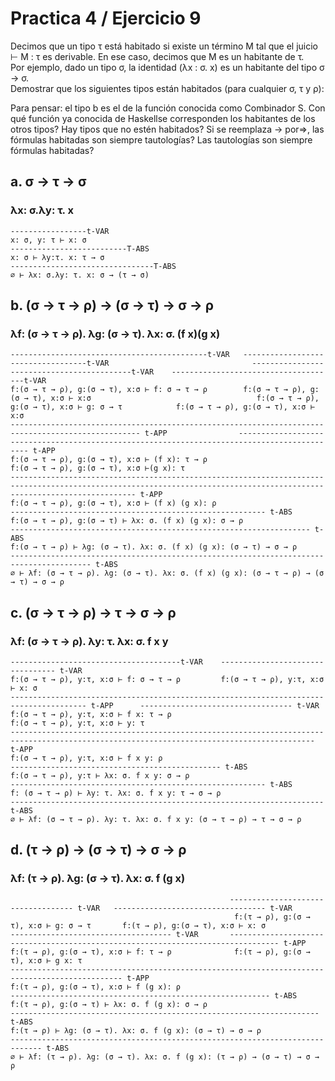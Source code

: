 # Practica 4 / Ejercicio 9  
Decimos que un tipo τ está habitado si existe un término M tal que el juicio ⊢ M : τ es derivable. En ese caso, decimos que M es un habitante de τ.  
Por ejemplo, dado un tipo σ, la identidad (λx : σ. x) es un habitante del tipo σ → σ.  
Demostrar que los siguientes tipos están habitados (para cualquier σ, τ y ρ):

Para pensar: el tipo b es el de la función conocida como Combinador S. Con qué función ya conocida de Haskellse corresponden los habitantes de los otros tipos? Hay tipos que no estén habitados? Si se reemplaza → por⇒, las fórmulas habitadas son siempre tautologías? Las tautologías son siempre fórmulas habitadas?
## a. σ → τ → σ  
### λx: σ.λy: τ. x  
```
-----------------t-VAR
x: σ, y: τ ⊢ x: σ
--------------------------T-ABS
x: σ ⊢ λy:τ. x: τ → σ
--------------------------------T-ABS
∅ ⊢ λx: σ.λy: τ. x: σ → (τ → σ)
```
## b. (σ → τ → ρ) → (σ → τ) → σ → ρ  
### λf: (σ → τ → ρ). λg: (σ → τ). λx: σ. (f x)(g x)  
```
--------------------------------------------t-VAR   -----------------------------------t-VAR                                -------------------------------------------t-VAR    -------------------------------------t-VAR
f:(σ → τ → ρ), g:(σ → τ), x:σ ⊢ f: σ → τ → ρ        f:(σ → τ → ρ), g:(σ → τ), x:σ ⊢ x:σ                                     f:(σ → τ → ρ), g:(σ → τ), x:σ ⊢ g: σ → τ            f:(σ → τ → ρ), g:(σ → τ), x:σ ⊢ x:σ    
--------------------------------------------------------------------------------------------------- t-APP                --------------------------------------------------------------------------------------------- t-APP 
f:(σ → τ → ρ), g:(σ → τ), x:σ ⊢ (f x): τ → ρ                                                                              f:(σ → τ → ρ), g:(σ → τ), x:σ ⊢(g x): τ
------------------------------------------------------------------------------------------------------------------------------------------------------------------------ t-APP
f:(σ → τ → ρ), g:(σ → τ), x:σ ⊢ (f x) (g x): ρ
--------------------------------------------------------- t-ABS
f:(σ → τ → ρ), g:(σ → τ) ⊢ λx: σ. (f x) (g x): σ → ρ 
------------------------------------------------------------------- t-ABS
f:(σ → τ → ρ) ⊢ λg: (σ → τ). λx: σ. (f x) (g x): (σ → τ) → σ → ρ 
---------------------------------------------------------------------------------------- t-ABS
∅ ⊢ λf: (σ → τ → ρ). λg: (σ → τ). λx: σ. (f x) (g x): (σ → τ → ρ) → (σ → τ) → σ → ρ 
```
## c. (σ → τ → ρ) → τ → σ → ρ  
### λf: (σ → τ → ρ). λy: τ. λx: σ. f x y  
```
--------------------------------------t-VAR    --------------------------------- t-VAR 
f:(σ → τ → ρ), y:τ, x:σ ⊢ f: σ → τ → ρ         f:(σ → τ → ρ), y:τ, x:σ ⊢ x: σ  
--------------------------------------------------------------------------------------- t-APP      ---------------------------------- t-VAR
f:(σ → τ → ρ), y:τ, x:σ ⊢ f x: τ → ρ                                                               f:(σ → τ → ρ), y:τ, x:σ ⊢ y: τ  
------------------------------------------------------------------------------------------------------------------------------------------ t-APP
f:(σ → τ → ρ), y:τ, x:σ ⊢ f x y: ρ 
----------------------------------------------- t-ABS
f:(σ → τ → ρ), y:τ ⊢ λx: σ. f x y: σ → ρ 
--------------------------------------------------------- t-ABS
f: (σ → τ → ρ) ⊢ λy: τ. λx: σ. f x y: τ → σ → ρ 
---------------------------------------------------------------------- t-ABS
∅ ⊢ λf: (σ → τ → ρ). λy: τ. λx: σ. f x y: (σ → τ → ρ) → τ → σ → ρ 
```
## d. (τ → ρ) → (σ → τ) → σ → ρ    
### λf: (τ → ρ). λg: (σ → τ). λx: σ. f (g x)  
```
                                                 ----------------------------------- t-VAR   ---------------------------------- t-VAR  
                                                  f:(τ → ρ), g:(σ → τ), x:σ ⊢ g: σ → τ       f:(τ → ρ), g:(σ → τ), x:σ ⊢ x: σ
------------------------------------ t-VAR       --------------------------------------------------------------------------------- t-APP
f:(τ → ρ), g:(σ → τ), x:σ ⊢ f: τ → ρ              f:(τ → ρ), g:(σ → τ), x:σ ⊢ g x: τ 
----------------------------------------------------------------------------------------------- t-APP
f:(τ → ρ), g:(σ → τ), x:σ ⊢ f (g x): ρ
---------------------------------------------------------- t-ABS
f:(τ → ρ), g:(σ → τ) ⊢ λx: σ. f (g x): σ → ρ
--------------------------------------------------------------------- t-ABS
f:(τ → ρ) ⊢ λg: (σ → τ). λx: σ. f (g x): (σ → τ) → σ → ρ
----------------------------------------------------------------------------- t-ABS
∅ ⊢ λf: (τ → ρ). λg: (σ → τ). λx: σ. f (g x): (τ → ρ) → (σ → τ) → σ → ρ
```
